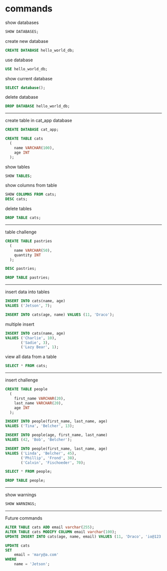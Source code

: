 # commands

show databases
```sql
SHOW DATABASES;
```

create new database
```sql
CREATE DATABASE hello_world_db;
```

use database
```sql
USE hello_world_db;
```

show current database
```sql
SELECT database();
```

delete database
```sql
DROP DATABASE hello_world_db;
```
---

create table in cat_app database
```sql
CREATE DATABASE cat_app;
```
```sql
CREATE TABLE cats
  (
    name VARCHAR(100),
    age INT
  );
```

show tables
```sql
SHOW TABLES;
```

show columns from table
```sql
SHOW COLUMNS FROM cats;
DESC cats;
```

delete tables
```sql
DROP TABLE cats;
```
---

table challenge
```sql
CREATE TABLE pastries
  (
    name VARCHAR(50),
    quantity INT
  );
```
```sql
DESC pastries;
```
```sql
DROP TABLE pastries;
```
---

insert data into tables
```sql
INSERT INTO cats(name, age)
VALUES ('Jetson', 7);
```
```sql
INSERT INTO cats(age, name) VALUES (11, 'Draco');
```

multiple insert
```sql
INSERT INTO cats(name, age)
VALUES ('Charlie', 10),
       ('Sadie', 3),
       ('Lazy Bear', 1);
```

view all data from a table
```sql
SELECT * FROM cats;
```
---

insert challenge
```sql
CREATE TABLE people
  (
    first_name VARCHAR(20),
    last_name VARCHAR(20),
    age INT
  );
```
```sql
INSERT INTO people(first_name, last_name, age)
VALUES ('Tina', 'Belcher', 13);
```
```sql
INSERT INTO people(age, first_name, last_name)
VALUES (42, 'Bob', 'Belcher');
```
```sql
INSERT INTO people(first_name, last_name, age)
VALUES ('Linda', 'Belcher', 45),
       ('Phillip', 'Frond', 38),
       ('Calvin', 'Fischoeder', 70);
```
```sql
SELECT * FROM people;
```
```sql
DROP TABLE people;
```
---

show warnings
```sql
SHOW WARNINGS;
```

---
Future commands
```sql
ALTER TABLE cats ADD email varchar(255);
ALTER TABLE cats MODIFY COLUMN email varchar(100);
UPDATE INSERT INTO cats(age, name, email) VALUES (11, 'Draco', 'io@123.com');

UPDATE cats 
SET 
    email = 'mary@a.com'
WHERE
    name = 'Jetson';
```
